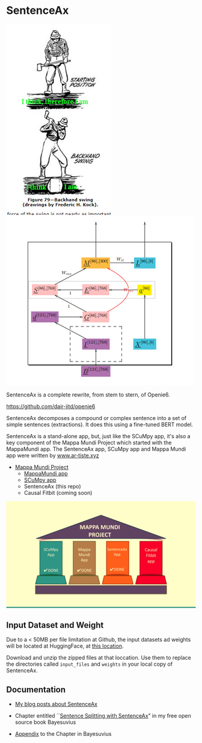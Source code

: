 # SentenceAx


![SentenceAx](pics/sentence_ax_logo.jpg)
![SentenceAx Bayesian Network](pics/sentence-ax-bnet.jpg)

SentenceAx is a complete rewrite, from stem to stern, of Openie6.

https://github.com/dair-iitd/openie6

SentenceAx decomposes a compound or complex sentence
into a set of simple sentences (extractions). It does this using 
a fine-tuned BERT model.

SentenceAx is a stand-alone app, but, just like the
SCuMpy app,
it's also 
a key component of the 
Mappa Mundi Project which started with the
MappaMundi app.
The SentenceAx app, SCuMpy app and Mappa Mundi app were
written by
www.ar-tiste.xyz

* [Mappa Mundi Project](https://qbnets.wordpress.com/2023/07/31/searching-for-causal-pathways-for-diseases-using-an-individuals-fitbit-and-social-media-records-part-2/)
    * [MappaMundi app](https://github.com/rrtucci/mappa_mundi)
    * [SCuMpy app](https://github.com/rrtucci/scumpy)
    * SentenceAx (this repo)
    * Causal Fitbit (coming soon)

![Mappa Mundi Project](pics/mappa-mundi-4-pillars.jpg)
## Input Dataset and Weight

Due to a < 50MB per file limitation at Github, 
the input datasets ad weights will be located at HuggingFace, at 
[this location](https://huggingface.co/datasets/rrtucci/SentenceAx).

Download and unzip the zipped files at that loccation. Use them to replace the 
directories called `input_files` and  `weights` in your local copy of 
SentenceAx.

## Documentation

* [My blog posts about SentenceAx](https://qbnets.wordpress.com/?s=SentenceAx)

* Chapter entitled ``[Sentence Splitting with SentenceAx](https://github.com/rrtucci/Bayesuvius/raw/master/sentence-ax-chapter.pdf)" in my free open 
  source
book Bayesuvius 
* [Appendix](https://github.com/rrtucci/SentenceAx/raw/master/documentation/sentence-ax-appendix.pdf) to the Chapter in Bayesuvius